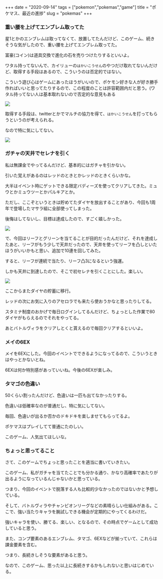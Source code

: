 +++
date = "2020-09-14"
tags = ["pokemon","pokemas","game"]
title = "ポケマス、最近の進捗"
slug = "pokemas"
+++

### 重い腰を上げてエンブレム取ってた

星1とかのエンブレムは取ってなくて、放置してたんだけど、このゲーム、続きそうな気がしたので、重い腰を上げてエンブレム取ってた。


富豪(コイン)は道具交換で進化の石を売りつけたりするといいよ。

ワタル持ってないんで、カイリューの`はかいこうせん`のやつだけ取れてないんだけど、取得する手段はあるので、こういうのは否定的ではない。

こういう遊び心はゲームにあったほうがいいので、ポケモン好きな人が好き勝手作ればいいと思ってたりするので、この程度のことは許容範囲内だと思う。(ワタル持ってない人は基本取れないので否定的な意見もある

![](https://raw.githubusercontent.com/syui/img/master/old/pokemas_20200914_img_2963.png)

取得する手段は、twitterとかでマルチの協力を得て、`はかいこうせん`を打ってもらうというのが考えられる。

なので特に気にしてない。

![](https://raw.githubusercontent.com/syui/img/master/old/pokemas_20200914_img_2964.png)

### ガチャの天井でセレナを引く

私は無課金でやってるんだけど、基本的にはガチャを引かない。

引いた覚えがあるのはレッドのときとかレッドのときくらいかな。

大半はイベント時にゲットできる限定バディーズを使ってクリアしてきた。ミュウとかミュウツーとかパルキアとか。

ただし、ここぞというときは貯めてたダイヤを放出することがあり、今回も1周年で登場したマサラ組に全部使ってしまった。

後悔はしてないし、目標は達成したので、すごく嬉しかった。

![](https://raw.githubusercontent.com/syui/img/master/old/pokemas_20200914_img_2965.png)

で、今回はリーフとグリーンを当てることが目的だったんだけど、それを達成したあと、リーフがもう少しで天井だったので、天井を使ってリーフを凸しといたほうがいいかもと思い、追加で10連を回してみた。

すると、リーフが連続で当たり、リーフ凸3になるという強運。

しかも天井に到達したので、そこで初セレナを引くことにした。楽しい。

![](https://raw.githubusercontent.com/syui/img/master/old/pokemas_20200914_img_2966.png)

ここからまたダイヤの貯蓄に移行。

レッドの次にお気に入りのアセロラでも来たら使おうかなと思ったりしてる。

スタミナ制度のおかげで毎日ログインしてるんだけど、ちょっとした作業で80ダイヤがもらえるのでそれをやってる。

あとバトルヴィラをクリアしとくと貰えるので毎回クリアするといいよ。

### メイの6EX

メイを6EXにした。今回のイベントでできるようになってるので、こういうときはやっとかないとね。

6EXは何か特別感があっていいね。今後の6EXが楽しみ。

### タマゴの色違い

50くらい割ったんだけど、色違いは一匹も出てなかったりする。

色違いは低確率なのが普通だし、特に気にしてない。

毎回、色違いが出るか否かのドキドキを楽しませてもらってるよ。

ポケマスはプレイしてて普通にたのしい。

このゲーム、人気出てほしいな。

### ちょっと思ってること

さて、このゲームでちょっと思ったことを適当に書いていきたい。

このゲーム、私がガチャを当てたことでも分かる通り、かなり高確率であたりが出るようになっているんじゃないかと思っている。

つまり、今回のイベントで脱落する人も比較的少なかったのではないかと予想している。

そして、バトルヴィラやチャンピオンリーグなどの素晴らしい仕組みがある。ここで、強い当たりキャラを腕試しできる機会が定期的にやってくるわけだ。

強いキャラを使い、勝てる、楽しい、となるので、その時点でゲームとして成功していると思う。

また、コンプ要素のあるエンブレム、タマゴ、6EXなどが揃っていて、これらは課金要素を含む。

つまり、長続きしそうな要素があると思う。

なので、このゲーム、思った以上に長続きするかもしれないと思いはじめている。

